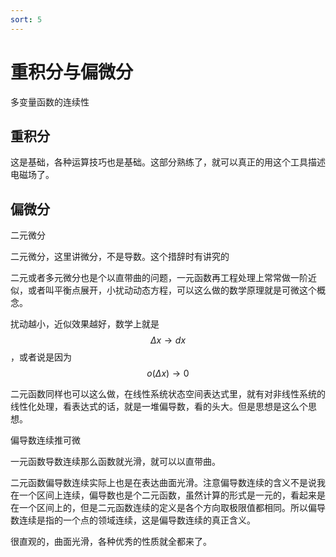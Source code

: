 ```yaml
---
sort: 5
---
```


# 重积分与偏微分


多变量函数的连续性

## 重积分


这是基础，各种运算技巧也是基础。这部分熟练了，就可以真正的用这个工具描述电磁场了。
## 偏微分

 二元微分

二元微分，这里讲微分，不是导数。这个措辞时有讲究的

二元或者多元微分也是个以直带曲的问题，一元函数再工程处理上常常做一阶近似，或者叫平衡点展开，小扰动动态方程，可以这么做的数学原理就是可微这个概念。

扰动越小，近似效果越好，数学上就是$$ \Delta x \to dx $$，或者说是因为$$ o(\Delta x) \to 0 $$

二元函数同样也可以这么做，在线性系统状态空间表达式里，就有对非线性系统的线性化处理，看表达式的话，就是一堆偏导数，看的头大。但是思想是这么个思想。


偏导数连续推可微

一元函数导数连续那么函数就光滑，就可以以直带曲。

二元函数偏导数连续实际上也是在表达曲面光滑。注意偏导数连续的含义不是说我在一个区间上连续，偏导数也是个二元函数，虽然计算的形式是一元的，看起来是在一个区间上的，但是二元函数连续的定义是各个方向取极限值都相同。所以偏导数连续是指的一个点的领域连续，这是偏导数连续的真正含义。

很直观的，曲面光滑，各种优秀的性质就全都来了。


